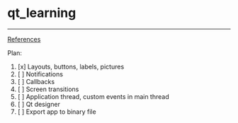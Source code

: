 # qt_learning

***

[References](https://doc.qt.io/qtforpython/tutorials/index.html)

Plan:
1. [x] Layouts, buttons, labels, pictures
2. [ ] Notifications
3. [ ] Callbacks
4. [ ] Screen transitions
5. [ ] Application thread, custom events in main thread
6. [ ] Qt designer
7. [ ] Export app to binary file
